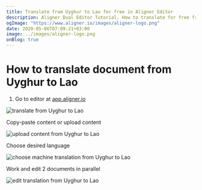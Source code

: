 ```yaml
---
title: Translate from Uyghur to Lao for free in Aligner Editor
description: Aligner Dual Editor Tutorial. How to translate for free from Uyghur to Lao. Aligner is multilingual document management platform. 
ogImage: "https://www.aligner.io/images/aligner-logo.png"
date: 2020-05-06T07:09:21+03:00
image: ../images/aligner-logo.png
onBlog: true
---
```


# How to translate document from Uyghur to Lao

1. Go to editor at [app.aligner.io](https://app.aligner.io "Aligner App web page")

![translate from Uyghur to Lao](../aligner-blank-editor.png "translate from Uyghur to Lao")

Copy-paste content or upload content

![upload content from Uyghur to Lao](../aligner-uploaded-document.png "upload content from Uyghur to Lao")

Choose desired language

![choose machine translation from Uyghur to Lao](../aligner-language-dropdown.png "choose machine translation from Uyghur to Lao")

Work and edit 2 documents in parallel

![edit translation from Uyghur to Lao](../aligner-double-sitded-editor.png "edit translation from Uyghur to Lao")

